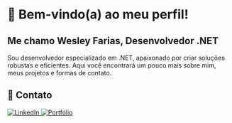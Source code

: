 # 👋 Bem-vindo(a) ao meu perfil!  

## Me chamo Wesley Farias, Desenvolvedor .NET  

<p align="left">
  Sou desenvolvedor especializado em .NET, apaixonado por criar soluções robustas e eficientes. Aqui você encontrará um pouco mais sobre mim, meus projetos e formas de contato.
</p>

## 🚀 Contato  

<p align="left">
  <a href="https://www.linkedin.com/in/wesleymfarias/" title="LinkedIn">
    <img src="https://img.shields.io/badge/-Linkedin-0e76a8?style=flat-square&logo=Linkedin&logoColor=white&link=https://www.linkedin.com/in/wesleymfarias/" alt="LinkedIn"/>
  </a>
  
  <a href="https://wesleymfarias.dev" title="Portfólio">
    <img src="https://img.shields.io/badge/-Portfólio-000?style=flat-square&logo=firefox-browser&logoColor=white&link=https://wesleyfariasdev.github.io/portfolio/" alt="Portfólio"/>
  </a>
</p>
